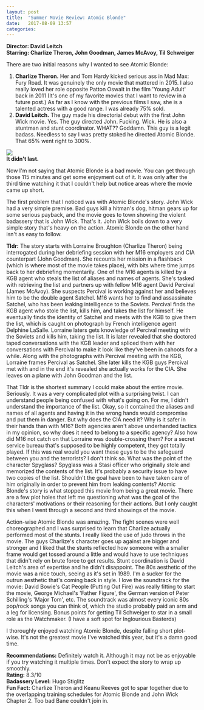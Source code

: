 ```yaml
---
layout: post
title:  "Summer Movie Review: Atomic Blonde"
date:   2017-08-09 13:57
categories:
---
```

**Director: David Leitch**  
**Starring: Charlize Theron, John Goodman, James McAvoy, Til Schweiger**

There are two initial reasons why I wanted to see Atomic Blonde:

1. **Charlize Theron.** Her and Tom Hardy kicked serious ass in Mad Max: Fury Road. It was genuinely the only movie that mattered in 2015. I also really loved her role opposite Patton Oswalt in the film 'Young Adult' back in 2011 (It's one of my favorite movies that I want to review in a future post.) As far as I know with the previous films I saw, she is a talented actress with a good range. I was already 75% sold.
2. **David Leitch.** The guy made his directorial debut with the first John Wick movie. Yes. The guy directed John. Fucking. Wick. He is also a stuntman and stunt coordinator. WHAT?? Goddamn. This guy is a legit badass. Needless to say I was pretty stoked he directed Atomic Blonde. That 65% went right to 300%.



![](https://media.giphy.com/media/nVnluWrUCFNTi/giphy.gif)  
**It didn't last.**



Now I'm not saying that Atomic Blonde is a bad movie. You can get through those 115 minutes and get some enjoyment out of it. It was only after the third time watching it that I couldn't help but notice areas where the movie came up short.

The first problem that I noticed was with Atomic Blonde's story. John Wick had a very simple premise. Bad guys kill a hitman's dog, hitman gears up for some serious payback, and the movie goes to town showing the violent badassery that is John Wick. That's it. John Wick boils down to a very simple story that's heavy on the action. Atomic Blonde on the other hand isn't as easy to follow.

**Tldr:** The story starts with Lorraine Broughton (Charlize Theron) being interrogated during her debriefing session with her M16 employers and CIA counterpart (John Goodman). She recounts her mission in a flashback (which is where most of the movie takes place), with bits where time jumps back to her debriefing momentarily. One of the M16 agents is killed by a KGB agent who steals the list of aliases and names of agents. She's tasked with retrieving the list and partners up with fellow M16 agent David Percival (James McAvoy). She suspects Percival is working against her and believes him to be the double agent Satchel. M16 wants her to find and assassinate Satchel, who has been leaking intelligence to the Soviets. Percival finds the KGB agent who stole the list, kills him, and takes the list for himself. He eventually finds the identity of Satchel and meets with the KGB to give them the list, which is caught on photograph by French intelligence agent Delphine LaSalle. Lorraine laters gets knowledge of Percival meeting with the Soviets and kills him, taking the list. It is later revealed that she doctored taped conversations with the KGB leader and spliced them with her conversations with Percival to make it look like they've been in cahoots for a while. Along with the photographs with Percival meeting with the KGB, Lorraine frames Percival as Satchel. She later kills the KGB guys Percival met with and in the end it's revealed she actually works for the CIA. She leaves on a plane with John Goodman and the list.

That Tldr is the shortest summary I could make about the entire movie. Seriously. It was a very complicated plot with a surprising twist. I can understand people being confused with what's going on. For me, I didn't understand the importance of the list. Okay, so it contained the aliases and names of all agents and having it in the wrong hands would compromise and put them in danger. But why does the CIA need it? Why is it safer in their hands than with M16? Both agencies aren't above underhanded tactics in my opinion, so why does it need to belong to a specific agency? Also how did M16 not catch on that Lorraine was double-crossing them? For a secret service bureau that's supposed to be highly competent, they got totally played. If this was real would you want these guys to be the safeguard between you and the terrorists? I don't think so. What was the point of the character Spyglass? Spyglass was a Stasi officer who originally stole and memorized the contents of the list. It's probably a security issue to have two copies of the list. Shouldn't the goal have been to have taken care of him originally in order to prevent him from leaking contents? Atomic Blonde's story is what stopped this movie from being a great movie. There are a few plot holes that left me questioning what was the goal of the characters' motivations or their reasoning for their actions. But I only caught this when I went through a second and third showings of the movie.

Action-wise Atomic Blonde was amazing. The fight scenes were well choreographed and I was surprised to learn that Charlize actually performed most of the stunts. I really liked the use of judo throws in the movie. The guys Charlize's character goes up against are bigger and stronger and I liked that the stunts reflected how someone with a smaller frame would get tossed around a little and would have to use techniques that didn't rely on brute force to get results. Stunt coordination is David Leitch's area of expertise and he didn't disappoint. The 80s aesthetic of the movie was a nice touch, seeing as it's set in 1989. I'm a sucker for the outrun aesthetic that's coming back in style. I love the soundtrack for the movie: David Bowie's Cat People (Putting Out Fire) was really fitting to start the movie, George Michael's 'Father Figure', the German version of Peter Schilling's 'Major Tom', etc. The soundtrack was almost every iconic 80s pop/rock songs you can think of, which the studio probably paid an arm and a leg for licensing. Bonus points for getting Til Schweiger to star in a small role as the Watchmaker. (I have a soft spot for Inglourious Basterds)

I thoroughly enjoyed watching Atomic Blonde, despite falling short plot-wise. It's not the greatest movie I've watched this year, but it's a damn good time.

**Recommendations:** Definitely watch it. Although it may not be as enjoyable if you try watching it multiple times. Don't expect the story to wrap up smoothly.  
**Rating:** 8.3/10  
**Badassery Level:** Hugo Stiglitz  
**Fun Fact:** Charlize Theron and Keanu Reeves got to spar together due to the overlapping training schedules for Atomic Blonde and John Wick Chapter 2. Too bad Bane couldn't join in.
